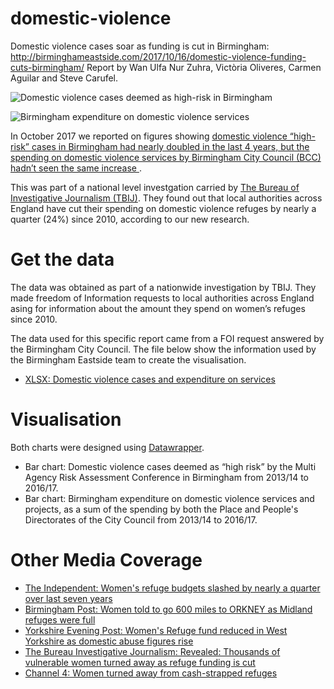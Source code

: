 # domestic-violence
Domestic violence cases soar as funding is cut in Birmingham:
http://birminghameastside.com/2017/10/16/domestic-violence-funding-cuts-birmingham/
Report by Wan Ulfa Nur Zuhra, Victòria Oliveres, Carmen Aguilar and Steve Carufel.

![Domestic violence cases deemed as high-risk in Birmingham](https://github.com/Birmingham-Eastside/domestic-violence/blob/master/Bar%20chart%20-%20Domestic%20violence%20cases%20deemed%20as%20high-risk%20in%20Birmingham.png?raw=true)

![Birmingham expenditure on domestic violence services](https://github.com/Birmingham-Eastside/domestic-violence/blob/master/Bar%20chart%20-%20Birmingham%20expenditure%20on%20domestic%20violence%20services.png?raw=true)

In October 2017 we reported on figures showing <a href="http://birminghameastside.com/2017/10/16/domestic-violence-funding-cuts-birmingham/"> domestic violence “high-risk” cases in Birmingham had nearly doubled in the last 4 years, but the spending on domestic violence services by Birmingham City Council (BCC) hadn’t seen the same increase </a>. 

This was part of a national level investgation carried by <a href="https://www.thebureauinvestigates.com/stories/2017-10-16/a-system-at-breaking-point">The Bureau of Investigative Journalism (TBIJ)</a>. They found out that local authorities across England have cut their spending on domestic violence refuges by nearly a quarter (24%) since 2010, according to our new research.

# Get the data
The data was obtained as part of a nationwide investigation by TBIJ. They made freedom of Information requests to local authorities across England asing for information about the amount they spend on women’s refuges since 2010. 

The data used for this specific report came from a FOI request answered by the Birmingham City Council. The file below show the information used by the Birmingham Eastside team to create the visualisation. 
<ul>
  <li><a href="https://github.com/Birmingham-Eastside/domestic-violence/blob/master/Domestic%20violence%20cases%20and%20expenditure%20on%20services.xlsx"> XLSX: Domestic violence cases and expenditure on services</a></li>
</ul>

# Visualisation
Both charts were designed using <a href="https://www.datawrapper.de/">Datawrapper</a>. 
<ul>
  <li>Bar chart: Domestic violence cases deemed as “high risk” by the Multi Agency Risk Assessment Conference in Birmingham from 2013/14 to 2016/17.</li>
  <li>Bar chart: Birmingham expenditure on domestic violence services and projects, as a sum of the spending by both the Place and People's Directorates of the City Council from 2013/14 to 2016/17.</li>
</ul>

# Other Media Coverage

<ul>
<li><a href= "http://www.independent.co.uk/news/uk/politics/women-refuge-budget-cut-quarter-domestic-violence-victims-children-support-a8003066.html">The Independent: Women's refuge budgets slashed by nearly a quarter over last seven years</a></li>

<li><a href="http://www.birminghampost.co.uk/news/regional-affairs/woman-told-go-600-miles-13770133?service=responsive">Birmingham Post: Women told to go 600 miles to ORKNEY as Midland refuges were full</a></li>

<li><a href="http://www.yorkshireeveningpost.co.uk/news/women-s-refuge-funds-reduced-in-west-yorkshire-as-domestic-abuse-figures-rise-1-8807948">Yorkshire Evening Post: Women's Refuge fund reduced in West Yorkshire as domestic abuse figures rise</a></li>

<li><a href="https://www.thebureauinvestigates.com/stories/2017-10-16/a-system-at-breaking-point">The Bureau Investigative Journalism: Revealed: Thousands of vulnerable women turned away as refuge funding is cut</a></li>

<li><a href="https://www.channel4.com/news/women-turned-away-from-cash-strapped-refuges">Channel 4: Women turned away from cash-strapped refuges</a></li>

</ul>
